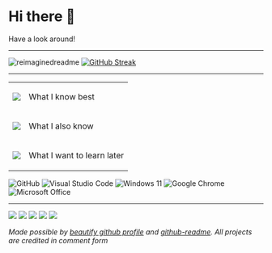 # Hi there 👋

Have a look around!

---
<!-- https://github.com/PressJump/reimaginedreadme -->
<img src="https://myreadme.vercel.app/api/embed/penzboti?panels=userstatistics,commitgraph" alt="reimaginedreadme" />
<!-- https://github.com/DenverCoder1/github-readme-streak-stats -->
<a href="https://git.io/streak-stats"> <img src="https://streak-stats.demolab.com?user=penzboti&theme=highcontrast&hide_border=true&date_format=%5BY%20%5DM%20j" alt="GitHub Streak" /> </a>


---
<!-- https://github.com/tandpfun/skill-icons -->
<!-- if possible, design this better. -->
<table>
<tr>
<td>
    <p align="center">
        <a href="https://skillicons.dev">
            <img src="https://skillicons.dev/icons?i=html,js,md" /><br/>
        </a>
    </p>
</td>
<td>
<p>What I know best</p>
</td>
</tr>
<tr>
    <td>
    <p align="center">
        <a href="https://skillicons.dev">
            <img src="https://skillicons.dev/icons?i=rust,nodejs,python,css&perline=4" /><br/>
        </a>
    </p>
    </td>
    <td><p>What I also know</p></td>
</tr>
<tr>
    <td>
        <p align="center">
            <a href="https://skillicons.dev">
                <img src="https://skillicons.dev/icons?i=godot,unreal,bevy,wasm,figma,blender,mongodb,ts&perline=4" />
            </a>
        </p>
    </td>
    <td><p>What I want to learn later</p></td>
</tr>
</table>

![GitHub](https://img.shields.io/badge/github-%23121011.svg?style=for-the-badge&logo=github&logoColor=white)
![Visual Studio Code](https://img.shields.io/badge/Visual%20Studio%20Code-0078d7.svg?style=for-the-badge&logo=visual-studio-code&logoColor=white)
![Windows 11](https://img.shields.io/badge/Windows%2011-%230079d5.svg?style=for-the-badge&logo=Windows%2011&logoColor=white)
![Google Chrome](https://img.shields.io/badge/Google%20Chrome-4285F4?style=for-the-badge&logo=GoogleChrome&logoColor=white)
![Microsoft Office](https://img.shields.io/badge/Microsoft_Office-D83B01?style=for-the-badge&logo=microsoft-office&logoColor=white)

---
<!-- https://github.com/Ileriayo/markdown-badges -->
<a href="https://discordapp.com/users/495654383388983315"><img src="https://img.shields.io/badge/Discord-%235865F2.svg?style=for-the-badge&logo=discord&logoColor=white" /></a>
<a href="https://stackoverflow.com/users/12706133/penzboti"><img src="https://img.shields.io/badge/-Stackoverflow-FE7A16?style=for-the-badge&logo=stack-overflow&logoColor=white" /></a>
<a href="https://www.reddit.com/user/penzboti"><img src="https://img.shields.io/badge/Reddit-%23FF4500.svg?style=for-the-badge&logo=Reddit&logoColor=white" /></a>
<a href="https://steamcommunity.com/id/penzboti/"><img src="https://img.shields.io/badge/steam-%23000000.svg?style=for-the-badge&logo=steam&logoColor=white" /></a>
<a href="https://open.spotify.com/user/21f43hcene2wu3yhhj75us3qy?si=1d74ebe8b7394341"><img src="https://img.shields.io/badge/Spotify-1ED760?style=for-the-badge&logo=spotify&logoColor=white" /></a>

*Made possible by [beautify github profile](https://github.com/rzashakeri/beautify-github-profile) and [github-readme](https://github.com/madushadhanushka/github-readme).*
*All projects are credited in comment form*

<!-- some cool additions aswell, altough they take up a lot of space -->
<!-- https://github.com/omidnikrah/github-readme-stackoverflow -->
<!-- [![Stackowerflow profile penzboti](https://github-readme-stackoverflow.vercel.app/?userID=12706133&theme=dark&layout=compact)](https://stackoverflow.com/users/6558042/omid-nikrah) -->
<!-- https://github.com/kittinan/spotify-github-profile -->
<!-- [![spotify-github-profile penzboti](https://spotify-github-profile.vercel.app/api/view?uid=21f43hcene2wu3yhhj75us3qy&cover_image=true&theme=natemoo-re&show_oNatemoo-reffline=true&background_color=121212&interchange=true)](https://spotify-github-profile.vercel.app/api/view?uid=21f43hcene2wu3yhhj75us3qy&redirect=true) -->